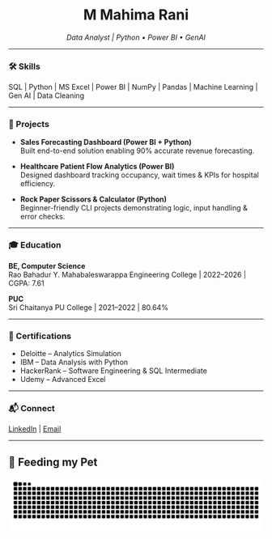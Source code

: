 <h1 align="center">M Mahima Rani</h1>
<p align="center">
  <em>Data Analyst | Python • Power BI • GenAI</em>
</p>

---

### 🛠 Skills

SQL | Python | MS Excel | Power BI | NumPy | Pandas | Machine Learning | Gen AI | Data Cleaning

---

### 🚀 Projects

- **Sales Forecasting Dashboard (Power BI + Python)**  
  Built end-to-end solution enabling 90% accurate revenue forecasting.

- **Healthcare Patient Flow Analytics (Power BI)**  
  Designed dashboard tracking occupancy, wait times & KPIs for hospital efficiency.

- **Rock Paper Scissors & Calculator (Python)**  
  Beginner-friendly CLI projects demonstrating logic, input handling & error checks.

---

### 🎓 Education

**BE, Computer Science**  
Rao Bahadur Y. Mahabaleswarappa Engineering College | 2022–2026 | CGPA: 7.61

**PUC**  
Sri Chaitanya PU College | 2021–2022 | 80.64%

---

### 📜 Certifications

- Deloitte – Analytics Simulation  
- IBM – Data Analysis with Python  
- HackerRank – Software Engineering & SQL Intermediate  
- Udemy – Advanced Excel

---
### 📬 Connect

[LinkedIn](https://www.linkedin.com/in/m-mahima-rani) | [Email](mailto:m.mahimarani866@gmail.com)

---

## 🐍 Feeding my Pet

<p align="center">
  <img src="https://raw.githubusercontent.com/mahimarani866/mahimarani866/output/github-contribution-grid-snake.svg" alt="snake" />
</p>

